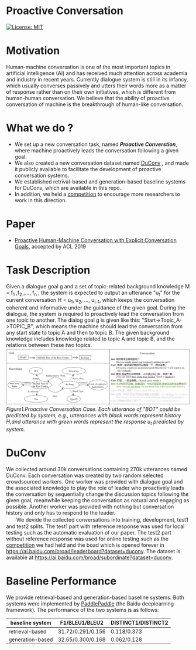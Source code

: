 Proactive Conversation
=============================
[![License: MIT](https://img.shields.io/badge/License-MIT-yellow.svg)](https://opensource.org/licenses/MIT)

# Motivation
Human-machine conversation is one of the most important topics in artificial intelligence (AI) and has received much attention across academia and industry in recent years. Currently dialogue system is still in its infancy, which usually converses passively and utters their words more as a matter of response rather than on their own initiatives, which is different from human-human conversation. We believe that the ability of proactive conversation of machine is the breakthrough of human-like conversation.

# What we do ?
* We set up a new conversation task, named ___Proactive Converstion___, where machine proactively leads the conversation following a given goal.
* We also created a new conversation dataset named [DuConv](https://ai.baidu.com/broad/subordinate?dataset=duconv) , and made it publicly available to facilitate the development of proactive conversation systems.
* We established retrival-based and generation-based baseline systems for DuConv, which are available in this repo.
* In addition, we held a [competition](http://lic2019.ccf.org.cn/talk) to encourage more researchers to work in this direction.

# Paper
* [Proactive Human-Machine Conversation with Explicit Conversation Goals](), accepted by ACL 2019

# Task Description
Given a dialogue goal g and a set of topic-related background knowledge M = f<sub>1</sub> ,f<sub>2</sub> ,..., f<sub>n</sub> , the system is expected to output an utterance "u<sub>t</sub>" for the current conversation H = u<sub>1</sub>, u<sub>2</sub>, ..., u<sub>t-1</sub>, which keeps the conversation coherent and informative under the guidance of the given goal. During the dialogue, the system is required to proactively lead the conversation from one topic to another. The dialog goal g is given like this: "Start->Topic_A->TOPIC_B", which means the machine should lead the conversation from any start state to topic A and then to topic B. The given background knowledge includes knowledge related to topic A and topic B, and the relations between these two topics.<br>
![image](https://github.com/PaddlePaddle/models/blob/wwqydy-patch-1/PaddleNLP/Research/ACL2019-DuConv/images/proactive_conversation_case.png)
*Figure1.Proactive Conversation Case. Each utterance of "BOT" could be predicted by system, e.g., utterances with black words represent history H,and utterance with green words represent the response u<sub>t</sub> predicted by system.*

# DuConv
We collected around 30k conversations containing 270k utterances named DuConv. Each conversation was created by two random selected crowdsourced workers. One worker was provided with dialogue goal and the associated knowledge to play the role of leader who proactively leads the conversation by sequentially change the discussion topics following the given goal, meanwhile keeping the conversation as natural and engaging as possible. Another worker was provided with nothing but conversation history and only has to respond to the leader. <br>
　　We devide the collected conversations into training, development, test1 and test2 splits. The test1 part with reference response  was used for local testing such as the automatic evaluation of our paper. The test2 part without reference response was used for online testing such as the [competition](http://lic2019.ccf.org.cn/talk) we had held and the boad which is opened forever in https://ai.baidu.com/broad/leaderboard?dataset=duconv. The dataset is available at https://ai.baidu.com/broad/subordinate?dataset=duconv. 

# Baseline Performance
We provide retrieval-based and generation-based baseline systems. Both systems were implemented by [PaddlePaddle](http://paddlepaddle.org/) (the Baidu deeplearning framework). The performance of the two systems is as follows:

| baseline system | F1/BLEU1/BLEU2 | DISTINCT1/DISTINCT2 |
| ------------- | ------------ | ------------ |
| retrieval-based | 31.72/0.291/0.156 | 0.118/0.373 |
| generation-based | 32.65/0.300/0.168 | 0.062/0.128 |
